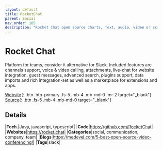 ```yaml
---
layout: default
title: RocketChat
parent: Social
nav_order: 185
description: "Rocket Chat open source Charts, Text, audio, video or screen share"
---
```


# Rocket Chat

Platform for teams, consider it alternative for Slack. Included features are channels support, voice & video calling, 
attachments, live-chat for website integration, guest messages, advanced search, plugins support, data imports and rich 
integration-set as well as a marketplace for extensions and apps.

[Website](https://rocket.chat/){: .btn .btn-primary .fs-5 .mb-4 .mb-md-0 .mr-2 target="_blank"} 
[Source](https://github.com/RocketChat/Rocket.Chat){: .btn .fs-5 .mb-4 .mb-md-0 target="_blank"}

## Details

|**Tech.**|Java, javascript, typescript|
|**Code**|https://github.com/RocketChat|
|**Websites**|https://rocket.chat|
|**Categories**|social, communication, company, team|
|**Blogs**|https://medevel.com/5-best-open-source-video-conferencing/|
|**Tags**|slack|
